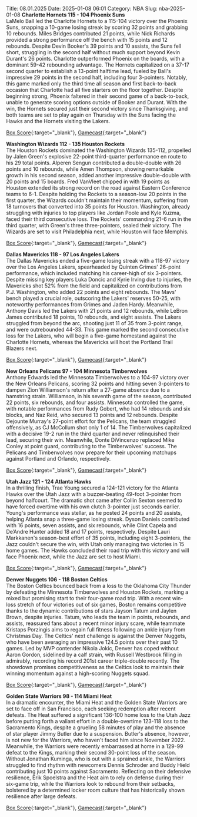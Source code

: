 Title: 08.01.2025
Date: 2025-01-08 06:01
Category: NBA 
Slug: nba-2025-01-08 
**Charlotte Hornets 115 - 104 Phoenix Suns**  
LaMelo Ball led the Charlotte Hornets to a 115-104 victory over the Phoenix Suns, snapping a 10-game losing streak by scoring 32 points and grabbing 10 rebounds. Miles Bridges contributed 21 points, while Nick Richards provided a strong performance off the bench with 15 points and 12 rebounds. Despite Devin Booker's 39 points and 10 assists, the Suns fell short, struggling in the second half without much support beyond Kevin Durant's 26 points. Charlotte outperformed Phoenix on the boards, with a dominant 59-42 rebounding advantage. The Hornets capitalized on a 37-17 second quarter to establish a 13-point halftime lead, fueled by Ball's impressive 29 points in the second half, including four 3-pointers. Notably, this game marked only the third time all season and first back-to-back occasion that Charlotte had all five starters on the floor together. Despite beginning strong, Phoenix faltered in their second game of a back-to-back, unable to generate scoring options outside of Booker and Durant. With the win, the Hornets secured just their second victory since Thanksgiving, and both teams are set to play again on Thursday with the Suns facing the Hawks and the Hornets visiting the Lakers. 

[Box Score](/game/phx-vs-cha-0022400502/box-score){:target="_blank"}, [Gamecast](/game/phx-vs-cha-0022400502){:target="_blank"}<br>

**Washington Wizards 112 - 135 Houston Rockets**  
The Houston Rockets dominated the Washington Wizards 135-112, propelled by Jalen Green's explosive 22-point third-quarter performance en route to his 29 total points. Alperen Sengun contributed a double-double with 26 points and 10 rebounds, while Amen Thompson, showing remarkable growth in his second season, added another impressive double-double with 20 points and 15 boards. Fred VanVleet chipped in with 19 points as Houston extended its strong record on the road against Eastern Conference teams to 6-1. Despite holding the Rockets to a season-low 20 points in the first quarter, the Wizards couldn't maintain their momentum, suffering from 18 turnovers that converted into 35 points for Houston. Washington, already struggling with injuries to top players like Jordan Poole and Kyle Kuzma, faced their third consecutive loss. The Rockets' commanding 21-6 run in the third quarter, with Green's three three-pointers, sealed their victory. The Wizards are set to visit Philadelphia next, while Houston will face Memphis. 

[Box Score](/game/hou-vs-was-0022400503/box-score){:target="_blank"}, [Gamecast](/game/hou-vs-was-0022400503){:target="_blank"}<br>

**Dallas Mavericks 118 - 97 Los Angeles Lakers**  
The Dallas Mavericks ended a five-game losing streak with a 118-97 victory over the Los Angeles Lakers, spearheaded by Quinten Grimes' 26-point performance, which included matching his career-high of six 3-pointers. Despite missing key players Luka Doncic and Kyrie Irving due to injuries, the Mavericks shot 52% from the field and capitalized on contributions from P.J. Washington, who added 22 points and eight rebounds. The Mavs' bench played a crucial role, outscoring the Lakers' reserves 50-25, with noteworthy performances from Grimes and Jaden Hardy. Meanwhile, Anthony Davis led the Lakers with 21 points and 12 rebounds, while LeBron James contributed 18 points, 10 rebounds, and eight assists. The Lakers struggled from beyond the arc, shooting just 11 of 35 from 3-point range, and were outrebounded 44-33. This game marked the second consecutive loss for the Lakers, who will begin a five-game homestand against the Charlotte Hornets, whereas the Mavericks will host the Portland Trail Blazers next. 

[Box Score](/game/lal-vs-dal-0022400504/box-score){:target="_blank"}, [Gamecast](/game/lal-vs-dal-0022400504){:target="_blank"}<br>

**New Orleans Pelicans 97 - 104 Minnesota Timberwolves**  
Anthony Edwards led the Minnesota Timberwolves to a 104-97 victory over the New Orleans Pelicans, scoring 32 points and hitting seven 3-pointers to dampen Zion Williamson's return after a 27-game absence due to a hamstring strain. Williamson, in his seventh game of the season, contributed 22 points, six rebounds, and four assists. Minnesota controlled the game, with notable performances from Rudy Gobert, who had 14 rebounds and six blocks, and Naz Reid, who secured 13 points and 12 rebounds. Despite Dejounte Murray's 27-point effort for the Pelicans, the team struggled offensively, as CJ McCollum shot only 1 of 14. The Timberwolves capitalized with a decisive 19-2 run in the third quarter and never relinquished their lead, securing their win. Meanwhile, Donte DiVincenzo replaced Mike Conley at point guard, contributing to the Timberwolves' success. The Pelicans and Timberwolves now prepare for their upcoming matchups against Portland and Orlando, respectively. 

[Box Score](/game/min-vs-nop-0022400505/box-score){:target="_blank"}, [Gamecast](/game/min-vs-nop-0022400505){:target="_blank"}<br>

**Utah Jazz 121 - 124 Atlanta Hawks**  
In a thrilling finish, Trae Young secured a 124-121 victory for the Atlanta Hawks over the Utah Jazz with a buzzer-beating 49-foot 3-pointer from beyond halfcourt. The dramatic shot came after Collin Sexton seemed to have forced overtime with his own clutch 3-pointer just seconds earlier. Young's performance was stellar, as he posted 24 points and 20 assists, helping Atlanta snap a three-game losing streak. Dyson Daniels contributed with 16 points, seven assists, and six rebounds, while Clint Capela and De’Andre Hunter added 18 and 17 points, respectively. Despite Lauri Markkanen's season-best effort of 35 points, including eight 3-pointers, the Jazz couldn't secure the win, with Utah only managing two victories in 15 home games. The Hawks concluded their road trip with this victory and will face Phoenix next, while the Jazz are set to host Miami. 

[Box Score](/game/atl-vs-uta-0022400506/box-score){:target="_blank"}, [Gamecast](/game/atl-vs-uta-0022400506){:target="_blank"}<br>

**Denver Nuggets 106 - 118 Boston Celtics**  
The Boston Celtics bounced back from a loss to the Oklahoma City Thunder by defeating the Minnesota Timberwolves and Houston Rockets, marking a mixed but promising start to their four-game road trip. With a recent win-loss stretch of four victories out of six games, Boston remains competitive thanks to the dynamic contributions of stars Jayson Tatum and Jaylen Brown, despite injuries. Tatum, who leads the team in points, rebounds, and assists, reassured fans about a recent minor injury scare, while teammate Kristaps Porzingis aims to regain full fitness following an ankle injury from Christmas Day. The Celtics' next challenge is against the Denver Nuggets, who have been averaging an impressive 124.5 points over their past 10 games. Led by MVP contender Nikola Jokic, Denver has coped without Aaron Gordon, sidelined by a calf strain, with Russell Westbrook filling in admirably, recording his record 201st career triple-double recently. The showdown promises competitiveness as the Celtics look to maintain their winning momentum against a high-scoring Nuggets squad. 

[Box Score](/game/bos-vs-den-0022400507/box-score){:target="_blank"}, [Gamecast](/game/bos-vs-den-0022400507){:target="_blank"}<br>

**Golden State Warriors 98 - 114 Miami Heat**  
In a dramatic encounter, the Miami Heat and the Golden State Warriors are set to face off in San Francisco, each seeking redemption after recent defeats. The Heat suffered a significant 136-100 home loss to the Utah Jazz before putting forth a valiant effort in a double-overtime 123-118 loss to the Sacramento Kings, despite a grueling 58 minutes of play and the absence of star player Jimmy Butler due to a suspension. Butler's absence, however, is not new for the Warriors, who haven't faced him since November 2022. Meanwhile, the Warriors were recently embarrassed at home in a 129-99 defeat to the Kings, marking their second 30-point loss of the season. Without Jonathan Kuminga, who is out with a sprained ankle, the Warriors struggled to find rhythm with newcomers Dennis Schroder and Buddy Hield contributing just 10 points against Sacramento. Reflecting on their defensive resilience, Erik Spoelstra and the Heat aim to rely on defense during their six-game trip, while the Warriors look to rebound from their setbacks, bolstered by a determined locker room culture that has historically shown resilience after large defeats. 

[Box Score](/game/mia-vs-gsw-0022400508/box-score){:target="_blank"}, [Gamecast](/game/mia-vs-gsw-0022400508){:target="_blank"}<br>

